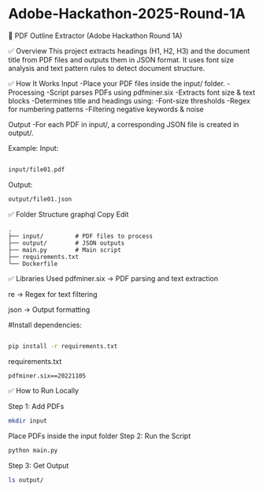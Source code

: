 # Adobe-Hackathon-2025-Round-1A
📄 PDF Outline Extractor (Adobe Hackathon Round 1A)

✅ Overview
This project extracts headings (H1, H2, H3) and the document title from PDF files and outputs them in JSON format. It uses font size analysis and text pattern rules to detect document structure.

✅ How It Works
Input
-Place your PDF files inside the input/ folder.
-Processing
-Script parses PDFs using pdfminer.six
-Extracts font size & text blocks
-Determines title and headings using:
-Font-size thresholds
-Regex for numbering patterns
-Filtering negative keywords & noise

Output
-For each PDF in input/, a corresponding JSON file is created in output/.

Example:
Input:

```bash

input/file01.pdf
```
Output:

```bash
output/file01.json
```
✅ Folder Structure
graphql
Copy
Edit
```
.
├── input/         # PDF files to process
├── output/        # JSON outputs
├── main.py        # Main script
├── requirements.txt
└── Dockerfile
```
✅ Libraries Used
pdfminer.six → PDF parsing and text extraction

re → Regex for text filtering

json → Output formatting

#Install dependencies:

```bash

pip install -r requirements.txt
```
requirements.txt
```bash
pdfminer.six==20221105
```
✅ How to Run Locally

Step 1: Add PDFs
```bash
mkdir input
```
Place PDFs inside the input folder
Step 2: Run the Script
```bash
python main.py
```
Step 3: Get Output
```bash
ls output/


